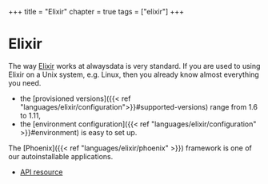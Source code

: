 +++
title = "Elixir"
chapter = true
tags = ["elixir"]
+++

# Elixir

The way [Elixir](https://elixir-lang.org/) works at alwaysdata is very standard. If you are used to using Elixir on a Unix system, e.g. Linux, then you already know almost everything you need.

- the [provisioned versions]({{< ref "languages/elixir/configuration">}}#supported-versions) range from 1.6 to 1.11,
- the [environment configuration]({{< ref "languages/elixir/configuration" >}}#environment) is easy to set up.

The [Phoenix]({{< ref "languages/elixir/phoenix" >}}) framework is one of our autoinstallable applications.

- [API resource](https://api.alwaysdata.com/v1/environment/elixir/doc/)
